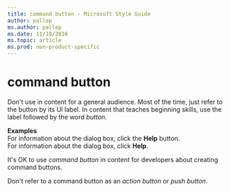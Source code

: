 ```yaml
---
title: command button - Microsoft Style Guide
author: pallep
ms.author: pallep
ms.date: 11/19/2016
ms.topic: article
ms.prod: non-product-specific
---
```


# command button

Don't
use in content for a general audience. Most of the time,
just refer to the button by its UI label. In content that
teaches beginning skills, use the label followed by the word *button*. 

**Examples**  
For information about the dialog box, click the **Help** button.  
For information about the dialog box, click **Help**.

It's OK to use *command button* in content for developers about creating command buttons.

Don't refer to a command button as an *action button* or *push button*. 
